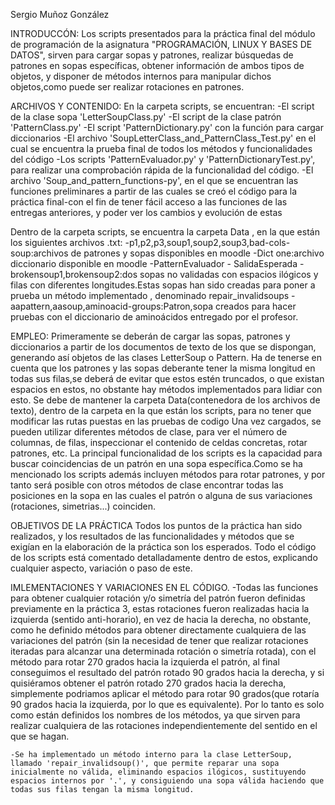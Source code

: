 Sergio Muñoz González

INTRODUCCÓN:
Los scripts presentados para la práctica final del módulo de programación de la asignatura "PROGRAMACIÓN, LINUX Y BASES DE DATOS", sirven para cargar sopas y patrones, realizar búsquedas de patrones en sopas específicas, obtener información de ambos tipos de objetos,
y disponer de métodos internos para manipular dichos objetos,como puede ser realizar rotaciones en patrones.

ARCHIVOS Y CONTENIDO:
En la carpeta scripts, se encuentran:
	-El script de la clase sopa 'LetterSoupClass.py' 
	-El script de la clase patrón 'PatternClass.py'
	-El script 'PatternDictionary.py' con la función para cargar diccionarios
	-El archivo 'SoupLetterClass_and_PatternClass_Test.py' en el cual se encuentra la prueba final de todos los métodos y funcionalidades del código 
	-Los scripts 'PatternEvaluador.py' y 'PatternDictionaryTest.py', para realizar una comprobación rápida de la funcionalidad del código.
	-El archivo 'Soup_and_pattern_functions-py', en el que se encuentran las funciones preliminares a partir de las cuales se creó el código para la práctica final-con el fin de tener fácil acceso a las funciones de las entregas anteriores, y poder ver los cambios y evolución de estas

Dentro de la carpeta scripts, se encuentra la carpeta Data , en la que están los siguientes archivos .txt:
	-p1,p2,p3,soup1,soup2,soup3,bad-cols-soup:archivos de patrones y sopas disponibles en moodle
	-Dict one:archivo diccionario disponible en moodle
	-PatternEvaluador - SalidaEsperada
	-brokensoup1,brokensoup2:dos sopas no validadas con espacios ilógicos y filas con diferentes longitudes.Estas sopas han sido creadas para poner a prueba un método implementado , denominado repair_invalidsoups
	-aapattern,aasoup,aminoacid-groups:Patron,sopa creados para hacer pruebas con el diccionario de aminoácidos entregado por el profesor.

EMPLEO:
	Primeramente se deberán de cargar las sopas, patrones y diccionarios a partir de los documentos de texto de los que se dispongan, generando así objetos de las clases LetterSoup o Pattern.
	Ha de tenerse en cuenta que los patrones y las sopas deberante tener la misma longitud en todas sus filas,se deberá de evitar que estos estén truncados, o que existan espacios en estos, no obstante hay métodos implementados para lidiar con esto.
	Se debe de mantener la carpeta Data(contenedora de los archivos de texto), dentro de la carpeta en la que están los scripts, para no tener que modificar las rutas puestas en las pruebas de codigo
	Una vez cargados, se pueden utilizar diferentes métodos de clase, para ver el número de columnas, de filas, inspeccionar el contenido de celdas concretas, rotar patrones, etc.
	La principal funcionalidad de los scripts es la capacidad para buscar coincidencias de un patrón en una sopa específica.Como se ha mencionado los scripts además incluyen métodos para rotar patrones,
	y por tanto será posible con otros métodos de clase encontrar todas las posiciones en la sopa en las cuales el patrón o alguna de sus variaciones (rotaciones, simetrias...) coinciden.

OBJETIVOS DE LA PRÁCTICA
	Todos los puntos de la práctica han sido realizados, y los resultados de las funcionalidades y métodos que se exigían en la elaboración de la práctica son los esperados.
	Todo el código de los scripts está comentado detalladamente dentro de estos, explicando cualquier aspecto, variación o paso de este.

IMLEMENTACIONES Y VARIACIONES EN EL CÓDIGO.
	-Todas las funciones para obtener cualquier rotación y/o simetría del patrón fueron definidas previamente en la práctica 3, estas rotaciones fueron realizadas hacia la izquierda (sentido anti-horario), en vez de hacia la derecha, no obstante, 
	como he definido métodos para obtener directamente cualquiera de las variaciones del patrón (sin la necesidad de tener que realizar rotaciones iteradas para alcanzar una determinada rotación o simetría rotada), 
	con el método para rotar 270 grados hacia la izquierda el patrón, al final conseguimos el resultado del patrón rotado 90 grados hacia la derecha, y si quisiéramos obtener el patrón rotado 270 grados hacia la derecha, simplemente podriamos aplicar el método para rotar 90 grados(que rotaría 90 grados hacia la izquierda, por lo que es equivalente).
	Por lo tanto es solo como están definidos los nombres de los métodos, ya que sirven para realizar cualquiera de las rotaciones independientemente del sentido en el que se hagan.

	-Se ha implementado un método interno para la clase LetterSoup, llamado 'repair_invalidsoup()', que permite reparar una sopa inicialmente no válida, eliminando espacios ilógicos, sustituyendo espacios internos por '.', y consiguiendo una sopa válida haciendo que todas sus filas tengan la misma longitud.
